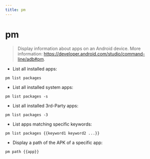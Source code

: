 ```yaml
---
title: pm
---
```

# pm

> Display information about apps on an Android device.
> More information: <https://developer.android.com/studio/command-line/adb#pm>.

- List all installed apps:

`pm list packages`

- List all installed system apps:

`pm list packages -s`

- List all installed 3rd-Party apps:

`pm list packages -3`

- List apps matching specific keywords:

`pm list packages {{keyword1 keyword2 ...}}`

- Display a path of the APK of a specific app:

`pm path {{app}}`

